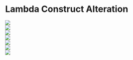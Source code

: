 # Lambda Construct Alteration

<img src="./lambda-construct-alteration-images/1.png"/><br/>
<img src="./lambda-construct-alteration-images/2.png"/><br/>
<img src="./lambda-construct-alteration-images/3.png"/><br/>
<img src="./lambda-construct-alteration-images/4.png"/><br/>
<img src="./lambda-construct-alteration-images/5.png"/><br/>
<img src="./lambda-construct-alteration-images/6.png"/><br/>
<img src="./lambda-construct-alteration-images/7.png"/><br/>